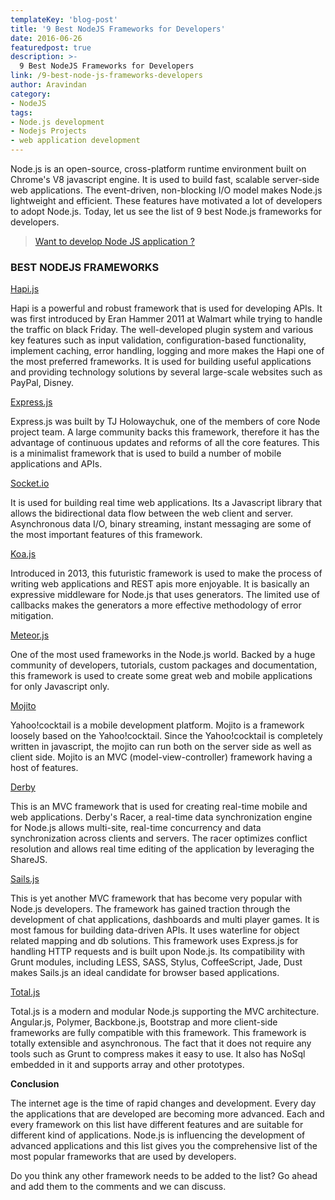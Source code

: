 ```yaml
---
templateKey: 'blog-post'
title: '9 Best NodeJS Frameworks for Developers'
date: 2016-06-26
featuredpost: true
description: >-
  9 Best NodeJS Frameworks for Developers
link: /9-best-node-js-frameworks-developers
author: Aravindan
category:
- NodeJS
tags:
- Node.js development
- Nodejs Projects
- web application development
---
```



Node.js is an open-source, cross-platform runtime environment built on Chrome's V8 javascript engine. It is used to build fast, scalable server-side web applications. The event-driven, non-blocking I/O model makes Node.js lightweight and efficient. These features have motivated a lot of developers to adopt Node.js. Today, let us see the list of 9 best Node.js frameworks for developers.



> [Want to develop Node JS application ?](/node-js-development-company)



### BEST NODEJS FRAMEWORKS

[Hapi.js](http://hapijs.com/)

Hapi is a powerful and robust framework that is used for developing APIs. It was first introduced by Eran Hammer 2011 at Walmart while trying to handle the traffic on black Friday. The well-developed plugin system and various key features such as  input validation, configuration-based functionality, implement caching, error handling, logging and more makes the Hapi one of the most preferred frameworks. It is used for building useful applications and providing technology solutions by several large-scale websites such as PayPal, Disney.

[Express.js](http://expressjs.com/)

Express.js was built by TJ Holowaychuk, one of the members of core Node project team. A large community backs this framework, therefore it has the advantage of continuous updates and reforms of all the core features. This is a minimalist framework that is used to build a number of mobile applications and APIs.

[Socket.io](http://socket.io/)

It is used for building real time web applications. Its a Javascript library that allows the bidirectional data flow between the web client and server. Asynchronous data I/O, binary streaming, instant messaging are some of the most important features of this framework.

[Koa.js](http://koajs.com/)

Introduced in 2013, this futuristic framework is used to make the process of writing web applications and REST apis more enjoyable. It is basically an expressive middleware for Node.js that uses generators. The limited use of callbacks makes the generators a more effective methodology of error mitigation.

[Meteor.js](https://www.meteor.com/)

One of the most used frameworks in the Node.js world. Backed by a huge community of  developers, tutorials, custom packages and documentation, this framework is used to create some great web and mobile applications for only Javascript only.

[Mojito](https://github.com/yahoo/mojito)

Yahoo!cocktail is a mobile development platform. Mojito is a framework loosely based on the Yahoo!cocktail. Since the Yahoo!cocktail is completely written in javascript, the mojito can run both on the server side as well as client side. Mojito is an MVC (model-view-controller) framework having a host of features.

[Derby](http://derbyjs.com/)

This is an MVC framework that is used for creating real-time mobile and web applications. Derby's Racer, a real-time data synchronization engine for Node.js allows multi-site, real-time concurrency and data synchronization across clients and servers. The racer optimizes conflict resolution and allows real time editing of the application by leveraging the ShareJS.

[Sails.js](http://sailsjs.org/)

This is yet another MVC framework that has become very popular with Node.js developers. The framework has gained traction through the development of chat applications, dashboards and multi player games. It is most famous for building data-driven APIs. It uses waterline for object related mapping and db solutions. This framework uses Express.js for handling HTTP requests and is built upon Node.js. Its compatibility with Grunt modules, including LESS, SASS, Stylus, CoffeeScript, Jade, Dust makes Sails.js an ideal candidate for browser based applications.

[Total.js](https://www.totaljs.com/?language=en)

Total.js is a modern and modular Node.js supporting the MVC architecture. Angular.js, Polymer, Backbone.js, Bootstrap and more client-side frameworks are fully compatible with this framework. This framework is totally extensible and asynchronous. The fact that it does not require any tools such as Grunt to compress makes it easy to use. It also has NoSql embedded in it and supports array and other prototypes.

**Conclusion**

The internet age is the time of rapid changes and development. Every day the applications that are developed are becoming more advanced. Each and every framework on this list have different features and are suitable for different kind of applications. Node.js is influencing the development of advanced applications and this list gives you the comprehensive list of the most popular frameworks that are used by developers.

Do you think any other framework needs to be added to the list? Go ahead and add them to the comments and we can discuss.
